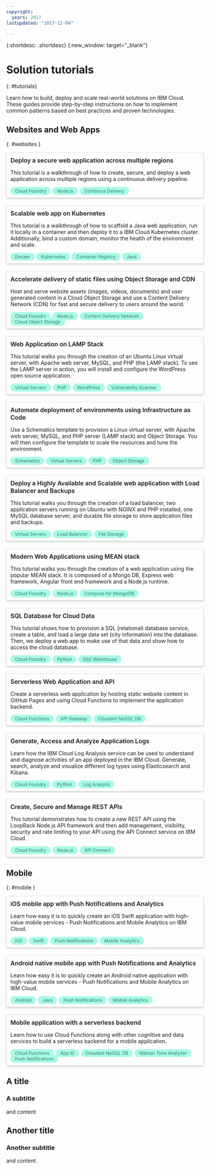 ```yaml
---
copyright:
  years: 2017
lastupdated: "2017-12-04"

---
```


{:shortdesc: .shortdesc}
{:new_window: target="_blank"}

# Solution tutorials
{: #tutorials}

Learn how to build, deploy and scale real-world solutions on IBM Cloud. These guides provide step-by-step instructions on how to implement common patterns based on best practices and proven technologies.

<style>
    .solutionBox {
        margin: 0 10px 20px 0;
        padding: 10px;
        width: 100%;
        border: 1px #dfe3e6 solid;
        box-shadow: 0px 2px 4px 0px rgba(0,0,0,0.2);
    }
    .solutionBoxContainer {
    }
    .solutionBoxTitle {
      margin: 0rem;
      font-size: 16px;
      margin-bottom: 10px;
      font-weight: 600;
    }
    .tag-filter.category {
        background: #aaf9e6;
        color: #238070;
    }
    .tag-filter {
        padding: 3px 12px;
        font-size: 12px;
        margin-right: 1px;
        border-radius: 10px;
        white-space: nowrap;
    }
   .solutionBoxTitle a {
      text-decoration-line:none;
    }
</style>
## Websites and Web Apps
{: #websites }

<div class = "solutionBoxContainer">
  <div class = "solutionBox">
    <h3 id="multi-region-webapp.html" class="solutionBoxTitle">
      <a href = "multi-region-webapp.html">Deploy a secure web application across multiple regions</a>
    </h3>
    <p>This tutorial is a walkthrough of how to create, secure, and deploy a web application across multiple regions using a continuous delivery pipeline.</p>
    <span class="tag-filter category">Cloud Foundry</span>
    <span class="tag-filter category">Node.js</span>
    <span class="tag-filter category">Continous Delivery</span>
  </div>
  <div class = "solutionBox">
    <h3 id="scalable-webapp-kubernetes.html" class="solutionBoxTitle">
      <a href = "scalable-webapp-kubernetes.html">Scalable web app on Kubernetes</a>
    </h3>
    <p>This tutorial is a walkthrough of how to scaffold a Java web application, run it locally in a container and then deploy it to a IBM Cloud Kubernetes cluster. Additionally, bind a custom domain, monitor the health of the environment and scale.</p>
    <span class="tag-filter category">Docker</span>
    <span class="tag-filter category">Kubernetes</span>
    <span class="tag-filter category">Container Registry</span>
    <span class="tag-filter category">Java</span>
  </div>
  <div class = "solutionBox">
    <h3 id="static-files-cdn.html" class="solutionBoxTitle">
      <a href = "static-files-cdn.html">Accelerate delivery of static files using Object Storage and CDN</a>
    </h3>
    <p>Host and serve website assets (images, videos, documents) and user generated content in a Cloud Object Storage and use a Content Delivery Network (CDN) for fast and secure delivery to users around the world.</p>
    <span class="tag-filter category">Cloud Foundry</span>
    <span class="tag-filter category">Node.js</span>
    <span class="tag-filter category">Content Delivery Network</span>
    <span class="tag-filter category">Cloud Object Storage</span>
  </div>
  <div class = "solutionBox">
    <h3 id="lamp-stack.html" class="solutionBoxTitle">
      <a href = "lamp-stack.html">Web Application on LAMP Stack</a>
    </h3>
    <p>This tutorial walks you through the creation of an Ubuntu Linux virtual server, with Apache web server, MySQL, and PHP (the LAMP stack). To see the LAMP server in action, you will install and configure the WordPress open source application.</p>
    <span class="tag-filter category">Virtual Servers</span>
    <span class="tag-filter category">PHP</span>
    <span class="tag-filter category">WordPress</span>
    <span class="tag-filter category">Vulnerability Scanner</span>
  </div>
  <div class = "solutionBox">
    <h3 id="infrastructure-as-code.html" class="solutionBoxTitle">
      <a href = "infrastructure-as-code.html">Automate deployment of environments using Infrastructure as Code</a>
    </h3>
    <p>Use a Schematics template to provision a Linux virtual server, with Apache web server, MySQL, and PHP server (LAMP stack) and Object Storage. You will then configure the template to scale the resources and tune the environment.</p>
    <span class="tag-filter category">Schematics</span>
    <span class="tag-filter category">Virtual Servers</span>
    <span class="tag-filter category">PHP</span>
    <span class="tag-filter category">Object Storage</span>
  </div>
  <div class = "solutionBox">
    <h3 id="highly-available-and-scalable-web-application.html" class="solutionBoxTitle">
      <a href = "highly-available-and-scalable-web-application.html">Deploy a Highly Available and Scalable web application with Load Balancer and Backups</a>
    </h3>
    <p>This tutorial walks you through the creation of a load balancer, two application servers running on Ubuntu with NGINX and PHP installed, one MySQL database server, and durable file storage to store application files and backups.</p>
    <span class="tag-filter category">Virtual Servers</span>
    <span class="tag-filter category">Load Balancer</span>
    <span class="tag-filter category">File Storage</span>
  </div>
  <div class = "solutionBox">
    <h3 id="mean-stack.html" class="solutionBoxTitle">
      <a href = "mean-stack.html">Modern Web Applications using MEAN stack</a>
    </h3>
    <p>This tutorial walks you through the creation of a web application using the popular MEAN stack. It is composed of a Mongo DB, Express web framework, Angular front end framework and a Node.js runtime.</p>
    <span class="tag-filter category">Cloud Foundry</span>
    <span class="tag-filter category">Node.js</span>
    <span class="tag-filter category">Compose for MongoDB</span>
  </div>
  <div class = "solutionBox">
    <h3 id="sql-database.html" class="solutionBoxTitle">
      <a href = "sql-database.html">SQL Database for Cloud Data</a>
    </h3>
    <p>This tutorial shows how to provision a SQL (relational) database service, create a table, and load a large data set (city information) into the database. Then, we deploy a web app to make use of that data and show how to access the cloud database.</p>
    <span class="tag-filter category">Cloud Foundry</span>
    <span class="tag-filter category">Python</span>
    <span class="tag-filter category">Db2 Warehouse</span>
  </div>
  <div class = "solutionBox">
    <h3 id="serverless-api-webapp.html" class="solutionBoxTitle">
      <a href = "serverless-api-webapp.html">Serverless Web Application and API</a>
    </h3>
    <p>Create a serverless web application by hosting static website content in GitHub Pages and using Cloud Functions to implement the application backend.</p>
    <span class="tag-filter category">Cloud Functions</span>
    <span class="tag-filter category">API Gateway</span>
    <span class="tag-filter category">Cloudant NoSQL DB</span>
  </div>
  <div class = "solutionBox">
    <h3 id="application-log-analysis.html" class="solutionBoxTitle">
      <a href = "application-log-analysis.html">Generate, Access and Analyze Application Logs</a>
    </h3>
    <p>Learn how the IBM Cloud Log Analysis service can be used to understand and diagnose activities of an app deployed in the IBM Cloud. Generate, search, analyze and visualize different log types using Elasticsearch and Kibana.</p>
    <span class="tag-filter category">Cloud Foundry</span>
    <span class="tag-filter category">Python</span>
    <span class="tag-filter category">Log Analysis</span>
  </div>
  <div class = "solutionBox">
    <h3 id="create-manage-secure-apis.html" class="solutionBoxTitle">
      <a href = "create-manage-secure-apis.html">Create, Secure and Manage REST APIs</a>
    </h3>
    <p>This tutorial demonstrates how to create a new REST API using the LoopBack Node.js API framework and then add management, visibility, security and rate limiting to your API using the API Connect service on IBM Cloud.</p>
    <span class="tag-filter category">Cloud Foundry</span>
    <span class="tag-filter category">Node.js</span>
    <span class="tag-filter category">API Connect</span>
  </div>
</div>

## Mobile
{: #mobile }

<div class = "solutionBoxContainer">
  <div class = "solutionBox">
    <h3 id="ios-mobile-push-analytics.html" class="solutionBoxTitle">
      <a href = "ios-mobile-push-analytics.html">iOS mobile app with Push Notifications and Analytics</a>
    </h3>
    <p>Learn how easy it is to quickly create an iOS Swift application with high-value mobile services - Push Notifications and Mobile Analytics on IBM Cloud.</p>
    <span class="tag-filter category">iOS</span>
    <span class="tag-filter category">Swift</span>
    <span class="tag-filter category">Push Notifications</span>
    <span class="tag-filter category">Mobile Analytics</span>
  </div>
  <div class = "solutionBox">
    <h3 id="android-mobile-push-analytics.html" class="solutionBoxTitle">
      <a href = "android-mobile-push-analytics.html">Android native mobile app with Push Notifications and Analytics</a>
    </h3>
    <p>Learn how easy it is to quickly create an Android native application with high-value mobile services - Push Notifications and Mobile Analytics on IBM Cloud.</p>
    <span class="tag-filter category">Android</span>
    <span class="tag-filter category">Java</span>
    <span class="tag-filter category">Push Notifications</span>
    <span class="tag-filter category">Mobile Analytics</span>
  </div>
  <div class = "solutionBox">
    <h3 id="serverless-mobile-backend.html" class="solutionBoxTitle">
      <a href = "serverless-mobile-backend.html">Mobile application with a serverless backend</a>
    </h3>
    <p>Learn how to use Cloud Functions along with other cognitive and data services to build a serverless backend for a mobile application.</p>
    <span class="tag-filter category">Cloud Functions</span>
    <span class="tag-filter category">App ID</span>
    <span class="tag-filter category">Cloudant NoSQL DB</span>
    <span class="tag-filter category">Watson Tone Analyzer</span>
    <span class="tag-filter category">Push Notifications</span>
  </div>
</div>


<div>
<h2 id="aTitle">A title</h2>
<h3 id="a subtitle">A subtitle</h3>
<p>
and content
</p>

<h2 id="anotherTitle">Another title</h2>
<h3 id="another subtitle">Another subtitle</h3>
<p>
and content
</p>
</div>